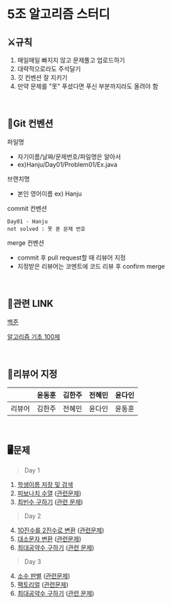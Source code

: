 # 5조 알고리즘 스터디

## ⚔규칙
1. 매일매일 빠지지 않고 문제풀고 업로드하기
2. 대략적으로라도 주석달기
3. 깃 컨벤션 잘 지키기
4. 만약 문제를 "못" 푸셨다면 푸신 부분까지라도 올려야 함

<br>

## 📄Git 컨벤션

파일명
- 자기이름/날짜/문제번호/파일명은 알아서
- ex)Hanju/Day01/Problem01/Ex.java

브랜치명
- 본인 영어이름 ex) Hanju

commit 컨벤션
```
Day01 - Hanju
not solved : 못 푼 문제 번호
```

merge 컨벤션
- commit 후 pull request할 때 리뷰어 지정
- 지정받은 리뷰어는 코멘트에 코드 리뷰 후 confirm merge

<br>
  
## 📘관련 LINK

[백준](https://www.acmicpc.net/)

[알고리즘 기초 100제](https://www.youtube.com/playlist?list=PLVoihNyHW4xkm_KJ8_N8X7F6EQP4uSRyR)

<br>

## 🧷리뷰어 지정
||윤동훈|김한주|전혜민|윤다인|
|---|---|---|---|---|
|리뷰어|김한주|전혜민|윤다인|윤동훈|
 
<br>

## 🖥문제
> Day 1
01. [학생이름 저장 및 검색](https://www.youtube.com/watch?v=w023dXv03nk&list=PLVoihNyHW4xkm_KJ8_N8X7F6EQP4uSRyR&index=2&t=671s)
02. [피보나치 수열](https://www.youtube.com/watch?v=WpzjpKt0lbc&list=PLVoihNyHW4xkm_KJ8_N8X7F6EQP4uSRyR&index=3) ([관련문제](https://www.acmicpc.net/problem/2747))
03. [최빈수 구하기](https://www.youtube.com/watch?v=C-HElAETJVo&list=PLVoihNyHW4xkm_KJ8_N8X7F6EQP4uSRyR&index=4) ([관련 문제](https://www.acmicpc.net/problem/2592))
> Day 2
04. [10진수를 2진수로 변환](https://www.youtube.com/watch?v=w023dXv03nk&list=PLVoihNyHW4xkm_KJ8_N8X7F6EQP4uSRyR&index=2&t=671s) ([관련문제](https://www.acmicpc.net/problem/10829))
05. [대소문자 변환](https://www.youtube.com/watch?v=DTEiENYVR14&list=PLVoihNyHW4xkm_KJ8_N8X7F6EQP4uSRyR&index=6) ([관련문제](https://www.acmicpc.net/problem/2744))
06. [최대공약수 구하기](https://www.youtube.com/watch?v=jdnGckTvZ64&list=PLVoihNyHW4xkm_KJ8_N8X7F6EQP4uSRyR&index=7) ([관련 문제](https://www.acmicpc.net/problem/2609))
> Day 3
04. [소수 판별](https://www.youtube.com/watch?v=CZOkPNGWpDA&list=PLVoihNyHW4xkm_KJ8_N8X7F6EQP4uSRyR&index=8) ([관련문제](https://www.acmicpc.net/problem/1978))
05. [팩토리얼](https://www.youtube.com/watch?v=7wIUlCM8v9k&list=PLVoihNyHW4xkm_KJ8_N8X7F6EQP4uSRyR&index=9) ([관련문제](https://www.acmicpc.net/problem/10872))
06. [최대공약수 구하기](https://www.youtube.com/watch?v=RrjHOX1PF1A&list=PLVoihNyHW4xkm_KJ8_N8X7F6EQP4uSRyR&index=10) ([관련 문제](https://www.acmicpc.net/problem/11720))





